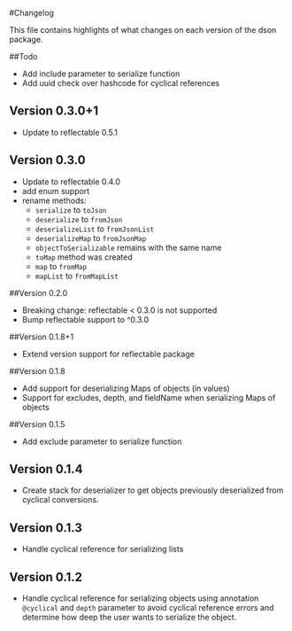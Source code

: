 #Changelog

This file contains highlights of what changes on each version of the dson package.

##Todo
* Add include parameter to serialize function
* Add uuid check over hashcode for cyclical references

## Version 0.3.0+1

* Update to reflectable 0.5.1

## Version 0.3.0

* Update to reflectable 0.4.0
* add enum support
* rename methods:
    * `serialize` to `toJson`
    * `deserialize` to `fromJson`
    * `deserializeList` to `fromJsonList`
    * `deserializeMap` to `fromJsonMap`
    * `objectToSerializable` remains with the same name
    * `toMap` method was created
    * `map` to `fromMap`
    * `mapList` to `fromMapList`

##Version 0.2.0
* Breaking change: reflectable < 0.3.0 is not supported
* Bump reflectable support to ^0.3.0

##Version 0.1.8+1
* Extend version support for reflectable package

##Version 0.1.8
* Add support for deserializing Maps of objects (in values)
* Support for excludes, depth, and fieldName when serializing Maps of objects

##Version 0.1.5
* Add exclude parameter to serialize function

## Version 0.1.4
* Create stack for deserializer to get objects previously deserialized from cyclical conversions.

## Version 0.1.3
* Handle cyclical reference for serializing lists

## Version 0.1.2
* Handle cyclical reference for serializing objects using annotation `@cyclical` and `depth` parameter to avoid cyclical reference errors and determine how deep the user wants to serialize the object.
